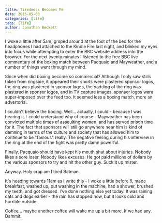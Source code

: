```yaml
---
title: Tiredness Becomes Me
date: 2015-05-03
categories: [life]
tags: [life]
author: Jonathan Beckett
---
```


I woke a little after 5am, groped around at the foot of the bed for the headphones I had attached to the Kindle Fire last night, and blinked my eyes into focus while attempting to enter the BBC website address into the browser. For the next twenty minutes I listened to the free BBC live commentary of the boxing match between Pacquaio and Mayweather, and a number of things went through my mind.

Since when did boxing become so commercial? Although I only saw stills taken from ringside, it appeared their shorts were plastered sponsor logos, the ring was plastered in sponsor logos, the padding of the ring was plastered in sponsor logos, and in TV capture images, sponsor logos were super-imposed over the feed too. It seemed less a boxing match, more an advertorial.

I couldn't believe the booing. Well... actually, I could - because I was hearing it. I could understand why of course - Mayweather has been convicted multiple times of assaulting women, and has served prison time for it. The fact that sponsors will still go anywhere near him is kind of damning in terms of the culture and society that has allowed him to continue to be "famous" really. The negative feeling during his interview in the ring at the end of the fight was pretty damn powerful.

Finally, Pacquaio should have kept his mouth shut about injuries. Nobody likes a sore loser. Nobody likes excuses. He got paid millions of dollars by the various sponsors to try and hit the other guy. Suck it up mister.

Anyway. Holy crap am I tired Batman.

It's heading towards 11am as I write this - I woke a little before 9, made breakfast, washed up, put washing in the machine, had a shower, brushed my teeth, and got dressed. I've done nothing else yet today. It was raining cats and dogs earlier - the rain has stopped now, but it looks cold and horrible outside.

Coffee... maybe another coffee will wake me up a bit more. If we had any. Dammit.